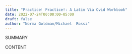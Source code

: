 ```yaml
---
title: "Practice! Practice!: A Latin Via Ovid Workbook"
date: 2022-07-24T00:00:00-05:00
draft: false
author: "Norma Goldman/Michael  Rossi"
---
```


SUMMARY

<!--more-->

CONTENT